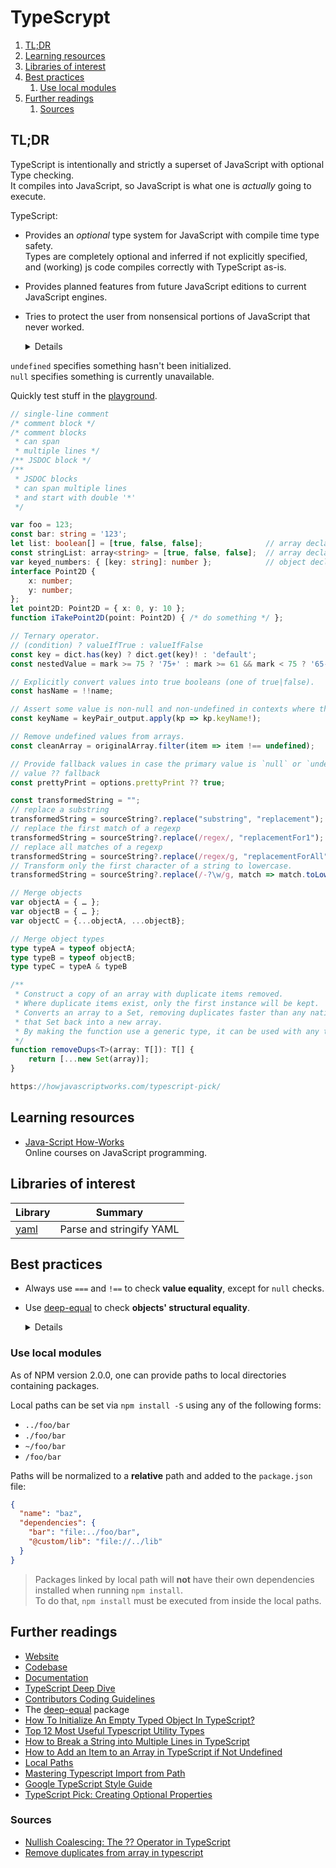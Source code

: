 # TypeScrypt

1. [TL;DR](#tldr)
1. [Learning resources](#learning-resources)
1. [Libraries of interest](#libraries-of-interest)
1. [Best practices](#best-practices)
   1. [Use local modules](#use-local-modules)
1. [Further readings](#further-readings)
   1. [Sources](#sources)

## TL;DR

TypeScript is intentionally and strictly a superset of JavaScript with optional Type checking.<br/>
It compiles into JavaScript, so JavaScript is what one is _actually_ going to execute.

TypeScript:

- Provides an _optional_ type system for JavaScript with compile time type safety.<br/>
  Types are completely optional and inferred if not explicitly specified, and (working) js code compiles correctly with
  TypeScript as-is.
- Provides planned features from future JavaScript editions to current JavaScript engines.
- Tries to protect the user from nonsensical portions of JavaScript that never worked.

  <details>

  ```ts
  [] + [];      // JavaScript: "", TypeScript: Error
  {} + [];      // JS: 0, TS: Error
  [] + {};      // JS: "[object Object]", TS: Error
  {} + {};      // JS: NaN or [object Object][object Object], TS: Error
  "hello" - 1;  // JS: NaN, TS: Error

  function add(a,b) {
      return
          a + b;  // JS: undefined, TS: Error: 'unreachable code detected'
  }
  ```

  </details>

`undefined` specifies something hasn't been initialized.<br/>
`null` specifies something is currently unavailable.

Quickly test stuff in the [playground].

```ts
// single-line comment
/* comment block */
/* comment blocks
 * can span
 * multiple lines */
/** JSDOC block */
/**
 * JSDOC blocks
 * can span multiple lines
 * and start with double '*'
 */

var foo = 123;
const bar: string = '123';
let list: boolean[] = [true, false, false];              // array declaration format 1
const stringList: array<string> = [true, false, false];  // array declaration format 2
var keyed_numbers: { [key: string]: number };            // object declaration
interface Point2D {
    x: number;
    y: number;
};
let point2D: Point2D = { x: 0, y: 10 };
function iTakePoint2D(point: Point2D) { /* do something */ };

// Ternary operator.
// (condition) ? valueIfTrue : valueIfFalse
const key = dict.has(key) ? dict.get(key)! : 'default';
const nestedValue = mark >= 75 ? '75+' : mark >= 61 && mark < 75 ? '65-74' : '-64';

// Explicitly convert values into true booleans (one of true|false).
const hasName = !!name;

// Assert some value is non-null and non-undefined in contexts where the type checker is unable to conclude that fact.
const keyName = keyPair_output.apply(kp => kp.keyName!);

// Remove undefined values from arrays.
const cleanArray = originalArray.filter(item => item !== undefined);

// Provide fallback values in case the primary value is `null` or `undefined`.
// value ?? fallback
const prettyPrint = options.prettyPrint ?? true;

const transformedString = "";
// replace a substring
transformedString = sourceString?.replace("substring", "replacement");
// replace the first match of a regexp
transformedString = sourceString?.replace(/regex/, "replacementFor1");
// replace all matches of a regexp
transformedString = sourceString?.replace(/regex/g, "replacementForAll");
// Transform only the first character of a string to lowercase.
transformedString = sourceString?.replace(/-?\w/g, match => match.toLowerCase());

// Merge objects
var objectA = { … };
var objectB = { … };
var objectC = {...objectA, ...objectB};

// Merge object types
type typeA = typeof objectA;
type typeB = typeof objectB;
type typeC = typeA & typeB

/**
 * Construct a copy of an array with duplicate items removed.
 * Where duplicate items exist, only the first instance will be kept.
 * Converts an array to a Set, removing duplicates faster than any native loop, then uses the spread syntax to convert
 * that Set back into a new array.
 * By making the function use a generic type, it can be used with any type of array.
 */
function removeDups<T>(array: T[]): T[] {
    return [...new Set(array)];
}

https://howjavascriptworks.com/typescript-pick/
```

## Learning resources

- [Java-Script How-Works]<br/>
  Online courses on JavaScript programming.

## Libraries of interest

| Library | Summary                  |
| ------- | ------------------------ |
| [yaml]  | Parse and stringify YAML |


## Best practices

- Always use `===` and `!==` to check **value equality**, except for `null` checks.
- Use [deep-equal] to check **objects' structural equality**.

  <details>

  ```ts
  import * as deepEqual from "deep-equal";
  console.log(deepEqual({a:123},{a:123}));
  ```

  </details>

### Use local modules

As of NPM version 2.0.0, one can provide paths to local directories containing packages.

Local paths can be set via `npm install -S` using any of the following forms:

- `../foo/bar`
- `./foo/bar`
- `~/foo/bar`
- `/foo/bar`

Paths will be normalized to a **relative** path and added to the `package.json` file:

```json
{
  "name": "baz",
  "dependencies": {
    "bar": "file:../foo/bar",
    "@custom/lib": "file://../lib"
  }
}
```

> Packages linked by local path will **not** have their own dependencies installed when running `npm install`.<br/>
> To do that, `npm install` must be executed from inside the local paths.

## Further readings

- [Website]
- [Codebase]
- [Documentation]
- [TypeScript Deep Dive]
- [Contributors Coding Guidelines]
- The [deep-equal] package
- [How To Initialize An Empty Typed Object In TypeScript?]
- [Top 12 Most Useful Typescript Utility Types]
- [How to Break a String into Multiple Lines in TypeScript]
- [How to Add an Item to an Array in TypeScript if Not Undefined]
- [Local Paths]
- [Mastering Typescript Import from Path]
- [Google TypeScript Style Guide]
- [TypeScript Pick: Creating Optional Properties]

### Sources

- [Nullish Coalescing: The ?? Operator in TypeScript]
- [Remove duplicates from array in typescript]

<!--
  Reference
  ═╬═Time══
  -->

<!-- Upstream -->
[codebase]: https://github.com/microsoft/TypeScript/
[documentation]: https://www.typescriptlang.org/docs/
[local paths]: https://docs.npmjs.com/cli/v11/configuring-npm/package-json#local-paths
[website]: https://www.typescriptlang.org/
[playground]: https://www.typescriptlang.org/play/

<!-- Others -->
[contributors coding guidelines]: https://github.com/Microsoft/TypeScript/wiki/Coding-guidelines
[deep-equal]: https://www.npmjs.com/package/deep-equal
[google typescript style guide]: https://google.github.io/styleguide/tsguide.html
[how to add an item to an array in typescript if not undefined]: https://www.webdevtutor.net/blog/typescript-add-item-to-array-if-not-undefined
[how to break a string into multiple lines in typescript]: https://www.webdevtutor.net/blog/typescript-break-string-into-multiple-lines
[how to initialize an empty typed object in typescript?]: https://timmousk.com/blog/typescript-empty-object/
[mastering typescript import from path]: https://www.webdevtutor.net/blog/typescript-import-from-path
[nullish coalescing: the ?? operator in typescript]: https://mariusschulz.com/blog/nullish-coalescing-the-operator-in-typescript
[remove duplicates from array in typescript]: https://stackoverflow.com/questions/63322597/remove-duplicates-from-array-in-typescript#76633098
[top 12 most useful typescript utility types]: https://timmousk.com/blog/typescript-utility-types/
[typescript deep dive]: https://basarat.gitbook.io/typescript
[typescript pick: creating optional properties]: https://howjavascriptworks.com/typescript-pick/
[yaml]: https://github.com/eemeli/yaml/
[Java-Script How-Works]: https://howjavascriptworks.com/
